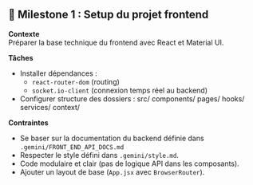 ## 🎯 Milestone 1 : Setup du projet frontend

**Contexte**  
Préparer la base technique du frontend avec React et Material UI.

**Tâches**
- Installer dépendances :
    - `react-router-dom` (routing)
    - `socket.io-client` (connexion temps réel au backend)
- Configurer structure des dossiers :
  src/
  components/
  pages/
  hooks/
  services/
  context/

**Contraintes**
- Se baser sur la documentation du backend définie dans `.gemini/FRONT_END_API_DOCS.md`
- Respecter le style défini dans `.gemini/style.md`.
- Code modulaire et clair (pas de logique API dans les composants).
- Ajouter un layout de base (`App.jsx` avec `BrowserRouter`).

